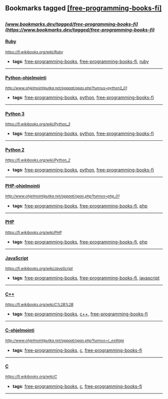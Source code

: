 ## Bookmarks tagged [[free-programming-books-fi]](https://www.bookmarks.dev/search?q=[free-programming-books-fi])

_<sup><sup>[www.bookmarks.dev/tagged/free-programming-books-fi](https://www.bookmarks.dev/tagged/free-programming-books-fi)</sup></sup>_
---
#### [Ruby](https://fi.wikibooks.org/wiki/Ruby)
_<sup>https://fi.wikibooks.org/wiki/Ruby</sup>_

* **tags**: [free-programming-books](../tagged/free-programming-books.md), [free-programming-books-fi](../tagged/free-programming-books-fi.md), [ruby](../tagged/ruby.md)
---
#### [Python-ohjelmointi](http://www.ohjelmointiputka.net/oppaat/opas.php?tunnus=python3_01)
_<sup>http://www.ohjelmointiputka.net/oppaat/opas.php?tunnus=python3_01</sup>_

* **tags**: [free-programming-books](../tagged/free-programming-books.md), [python](../tagged/python.md), [free-programming-books-fi](../tagged/free-programming-books-fi.md)
---
#### [Python 3](https://fi.wikibooks.org/wiki/Python_3)
_<sup>https://fi.wikibooks.org/wiki/Python_3</sup>_

* **tags**: [free-programming-books](../tagged/free-programming-books.md), [python](../tagged/python.md), [free-programming-books-fi](../tagged/free-programming-books-fi.md)
---
#### [Python 2](https://fi.wikibooks.org/wiki/Python_2)
_<sup>https://fi.wikibooks.org/wiki/Python_2</sup>_

* **tags**: [free-programming-books](../tagged/free-programming-books.md), [python](../tagged/python.md), [free-programming-books-fi](../tagged/free-programming-books-fi.md)
---
#### [PHP-ohjelmointi](http://www.ohjelmointiputka.net/oppaat/opas.php?tunnus=php_01)
_<sup>http://www.ohjelmointiputka.net/oppaat/opas.php?tunnus=php_01</sup>_

* **tags**: [free-programming-books](../tagged/free-programming-books.md), [free-programming-books-fi](../tagged/free-programming-books-fi.md), [php](../tagged/php.md)
---
#### [PHP](https://fi.wikibooks.org/wiki/PHP)
_<sup>https://fi.wikibooks.org/wiki/PHP</sup>_

* **tags**: [free-programming-books](../tagged/free-programming-books.md), [free-programming-books-fi](../tagged/free-programming-books-fi.md), [php](../tagged/php.md)
---
#### [JavaScript](https://fi.wikibooks.org/wiki/JavaScript)
_<sup>https://fi.wikibooks.org/wiki/JavaScript</sup>_

* **tags**: [free-programming-books](../tagged/free-programming-books.md), [free-programming-books-fi](../tagged/free-programming-books-fi.md), [javascript](../tagged/javascript.md)
---
#### [C++](https://fi.wikibooks.org/wiki/C%2B%2B)
_<sup>https://fi.wikibooks.org/wiki/C%2B%2B</sup>_

* **tags**: [free-programming-books](../tagged/free-programming-books.md), [c++](../tagged/c++.md), [free-programming-books-fi](../tagged/free-programming-books-fi.md)
---
#### [C-ohjelmointi](http://www.ohjelmointiputka.net/oppaat/opas.php?tunnus=c_esittaja)
_<sup>http://www.ohjelmointiputka.net/oppaat/opas.php?tunnus=c_esittaja</sup>_

* **tags**: [free-programming-books](../tagged/free-programming-books.md), [c](../tagged/c.md), [free-programming-books-fi](../tagged/free-programming-books-fi.md)
---
#### [C](https://fi.wikibooks.org/wiki/C)
_<sup>https://fi.wikibooks.org/wiki/C</sup>_

* **tags**: [free-programming-books](../tagged/free-programming-books.md), [c](../tagged/c.md), [free-programming-books-fi](../tagged/free-programming-books-fi.md)
---
